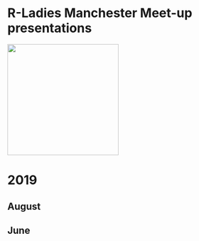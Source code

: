 # R-Ladies Manchester Meet-up presentations 

<img src="https://github.com/rladies/meetup-presentations_manchester/blob/master/images/rladiesmcr-screen.png" width="250"/>

# 2019
## August

## June 
